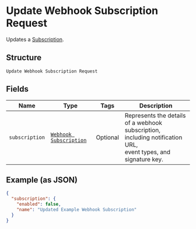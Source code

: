 
# Update Webhook Subscription Request

Updates a [Subscription](../../doc/models/webhook-subscription.md).

## Structure

`Update Webhook Subscription Request`

## Fields

| Name | Type | Tags | Description |
|  --- | --- | --- | --- |
| `subscription` | [`Webhook Subscription`](../../doc/models/webhook-subscription.md) | Optional | Represents the details of a webhook subscription, including notification URL,<br>event types, and signature key. |

## Example (as JSON)

```json
{
  "subscription": {
    "enabled": false,
    "name": "Updated Example Webhook Subscription"
  }
}
```

